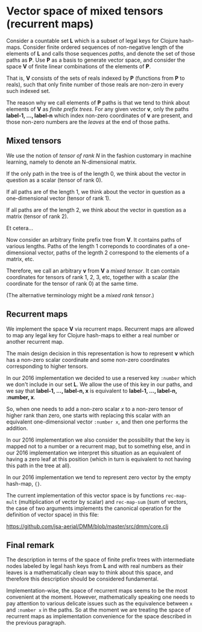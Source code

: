 # Vector space of mixed tensors (recurrent maps)

Consider a countable set **L** which is a subset of legal keys for
Clojure hash-maps. Consider finite ordered sequences of non-negative length
of the elements of **L** and calls those sequences *paths*, and denote the
set of those paths as **P**. Use **P** as a basis to generate vector space,
and consider the space **V** of finite linear combinations of the elements
of **P**.

That is, **V** consists of the sets of reals indexed by **P**
(functions from **P** to reals), such that only finite number of
those reals are non-zero in every such indexed set.

<!---
If one considers

https://en.wikipedia.org/wiki/Examples_of_vector_spaces#Infinite_coordinate_space

we are talking about a co-product (direct sum) of one-dimenstional spaces.
--->

The reason why we call elements of **P** paths is that we tend to think
about elements of **V** as *finite prefix trees*. For any given vector **v**,
only the paths **label-1, ..., label-n** which index non-zero
coordinates of **v** are present, and those non-zero numbers are
the *leaves* at the end of those paths.

## Mixed tensors

We use the notion of *tensor of rank N* in the fashion customary in
machine learning, namely to denote an N-dimensional matrix.

If the only path in the tree is of the length 0, we think about the vector in
question as a scalar (tensor of rank 0).

If all paths are of the length 1, we think about the vector in question
as a one-dimensional vector (tensor of rank 1).

If all paths are of the length 2, we think about the vector in question
as a matrix (tensor of rank 2).

Et cetera...

Now consider an arbitrary finite prefix tree from **V**. It contains paths of
various lengths. Paths of the length 1 correponds to coordinates of
a one-dimensional vector, paths of the legnth 2 correspond to the
elements of a matrix, etc.

Therefore, we call an arbitrary **v** from **V** a *mixed tensor*.
It can contain coordinates for tensors of rank 1, 2, 3, etc, together
with a scalar (the coordinate for the tensor of rank 0) at the same time.

(The alternative terminology might be a *mixed rank tensor*.)

## Recurrent maps

We implement the space **V** via recurrent maps. Recurrent maps are allowed
to map any legal key for Clojure hash-maps to either a real number or
another recurrent map.

The main design decision in this representation is how to represent
**v** which has a non-zero scalar coordinate and some non-zero coordinates
corresponding to higher tensors.

In our 2016 implementation we decided to use a reserved key `:number`
which we don't include in our set **L**. We allow the use of
this key in our paths, and we say that **label-1, ..., label-n, x** is
equivalent to **label-1, ..., label-n, :number, x**.

So, when one needs to add a non-zero scalar *x* to a non-zero tensor of
higher rank than zero, one starts with replacing this scalar with
an equivalent one-dimensional vector `:number x`, and then one performs
the addition.

In our 2016 implementation we also consider the possibility that
the key is mapped not to a number or a recurrent map, but to something
else, and in our 2016 implementation we interpret this situation as
an equivalent of having a zero leaf at this position (which in turn
is equivalent to not having this path in the tree at all).

In our 2016 implementation we tend to represent zero vector by
the empty hash-map, `{}`.

The current implementation of this vector space is by
functions `rec-map-mult` (multiplication of vector by scalar)
and `rec-map-sum` (sum of vectors, the case of two arguments
implements the canonical operation for the definition of vector space)
in this file:

https://github.com/jsa-aerial/DMM/blob/master/src/dmm/core.clj

## Final remark

The description in terms of the space of finite prefix trees with intermediate
nodes labeled by legal hash keys from **L** and with real numbers
as their leaves is a mathematically clean way to think about this space,
and therefore this description should be considered fundamental.

Implementation-wise, the space of recurrent maps seems to be the most
convenient at the moment. However, mathematically speaking one needs
to pay attention to various delicate issues such as the equivalence
between `x` and `:number x` in the paths. So at the moment we are
treating the space of recurrent maps as implementation convenience
for the space described in the previous paragraph.
